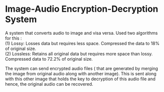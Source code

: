# Image-Audio Encryption-Decryption System

A system that converts audio to image and visa versa. Used two algorithms for this : <br>
(1) Lossy: Losses data but requires less space. Compressed the data to 18% of original size.<br>
(2) Lossless: Retains all original data but requires more space than lossy. Compressed data to 72.2% of original size.

The system can send encrypted audio files ( that are generated by merging the image from original audio along with another image). This is sent along with this other image that holds the key to decryption of this audio file and hence, the original audio can be recovered. 
